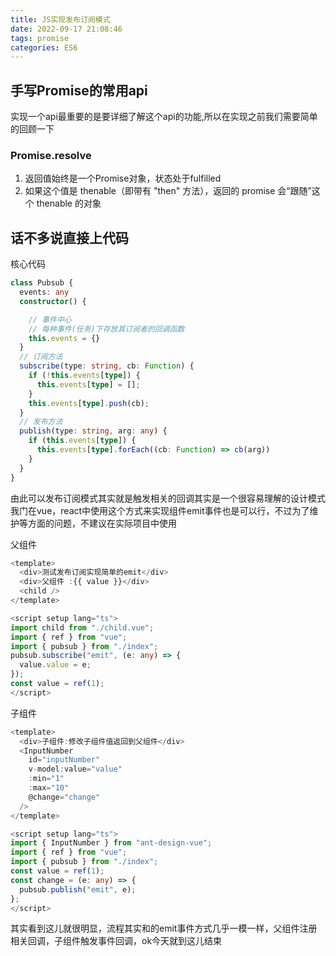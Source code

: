 ```yaml
---
title: JS实现发布订阅模式
date: 2022-09-17 21:08:46
tags: promise 
categories: ES6
---
```

## 手写Promise的常用api

实现一个api最重要的是要详细了解这个api的功能,所以在实现之前我们需要简单的回顾一下
### Promise.resolve
1. 返回值始终是一个Promise对象，状态处于fulfilled
2. 如果这个值是 thenable（即带有 "then" 方法），返回的 promise 会“跟随”这个 thenable 的对象


## 话不多说直接上代码
核心代码
```ts
class Pubsub {
  events: any
  constructor() {

    // 事件中心
    // 每种事件(任务)下存放其订阅者的回调函数
    this.events = {}
  }
  // 订阅方法
  subscribe(type: string, cb: Function) {
    if (!this.events[type]) {
      this.events[type] = [];
    }
    this.events[type].push(cb);
  }
  // 发布方法
  publish(type: string, arg: any) {
    if (this.events[type]) {
      this.events[type].forEach((cb: Function) => cb(arg))
    }
  }
}

```
由此可以发布订阅模式其实就是触发相关的回调其实是一个很容易理解的设计模式
我门在vue，react中使用这个方式来实现组件emit事件也是可以行，不过为了维护等方面的问题，不建议在实际项目中使用

父组件
```ts
<template>
  <div>测试发布订阅实现简单的emit</div>
  <div>父组件 :{{ value }}</div>
  <child />
</template>

<script setup lang="ts">
import child from "./child.vue";
import { ref } from "vue";
import { pubsub } from "./index";
pubsub.subscribe("emit", (e: any) => {
  value.value = e;
});
const value = ref(1);
</script>
```

子组件
```ts
<template>
  <div>子组件:修改子组件值返回到父组件</div>
  <InputNumber
    id="inputNumber"
    v-model:value="value"
    :min="1"
    :max="10"
    @change="change"
  />
</template>

<script setup lang="ts">
import { InputNumber } from "ant-design-vue";
import { ref } from "vue";
import { pubsub } from "./index";
const value = ref(1);
const change = (e: any) => {
  pubsub.publish("emit", e);
};
</script>
```

其实看到这儿就很明显，流程其实和的emit事件方式几乎一模一样，父组件注册相关回调，子组件触发事件回调，ok今天就到这儿结束